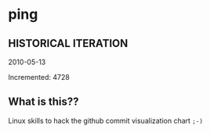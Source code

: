 # ping

## HISTORICAL ITERATION
2010-05-13

Incremented: 4728

## What is this?? 
Linux skills to hack the github commit visualization chart `;-)`
